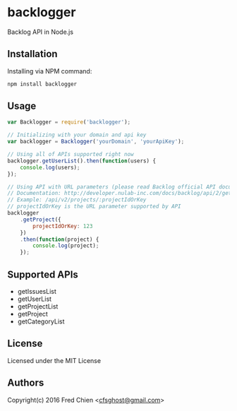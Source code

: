 # backlogger
Backlog API in Node.js

Installation
-

Installing via NPM command:
```bash
npm install backlogger
```

Usage
-

```js
var Backlogger = require('backlogger');

// Initializing with your domain and api key
var backlogger = Backlogger('yourDomain', 'yourApiKey');

// Using all of APIs supported right now
backlogger.getUserList().then(function(users) {
    console.log(users);
});

// Using API with URL parameters (please read Backlog official API documentation)
// Documentation: http://developer.nulab-inc.com/docs/backlog/api/2/get-project
// Example: /api/v2/projects/:projectIdOrKey
// projectIdOrKey is the URL parameter supported by API
backlogger
	.getProject({
		projectIdOrKey: 123
	})
	.then(function(project) {
		console.log(project);
	});

```

Supported APIs
-
* getIssuesList
* getUserList
* getProjectList
* getProject
* getCategoryList

License
-
Licensed under the MIT License

Authors
-
Copyright(c) 2016 Fred Chien <<cfsghost@gmail.com>>
